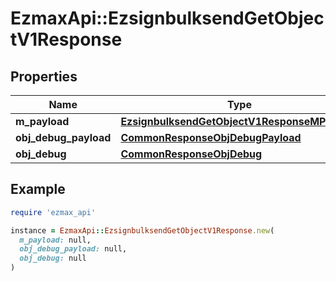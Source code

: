 # EzmaxApi::EzsignbulksendGetObjectV1Response

## Properties

| Name | Type | Description | Notes |
| ---- | ---- | ----------- | ----- |
| **m_payload** | [**EzsignbulksendGetObjectV1ResponseMPayload**](EzsignbulksendGetObjectV1ResponseMPayload.md) |  |  |
| **obj_debug_payload** | [**CommonResponseObjDebugPayload**](CommonResponseObjDebugPayload.md) |  | [optional] |
| **obj_debug** | [**CommonResponseObjDebug**](CommonResponseObjDebug.md) |  | [optional] |

## Example

```ruby
require 'ezmax_api'

instance = EzmaxApi::EzsignbulksendGetObjectV1Response.new(
  m_payload: null,
  obj_debug_payload: null,
  obj_debug: null
)
```

